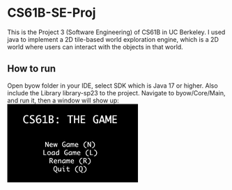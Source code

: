 # CS61B-SE-Proj
This is the Project 3 (Software Engineering) of CS61B in UC Berkeley. I used java to implement a 2D tile-based world exploration engine, which is a 2D world where users can interact 
with the objects in that world.

## How to run
Open byow folder in your IDE, select SDK which is Java 17 or higher. Also include the Library library-sp23 to the project. Navigate to byow/Core/Main, and run it, then a window will show up:
<img src="imgs\window.png" width="300" height="180">


